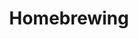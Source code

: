 ---
title: Homebrewing
crosslinks:
- youtubefactsbot
- u_imguralbumbot
- mead
- prisonhooch
- TheBrewery
- metric_units
- cider
- youtubot
- firewater
- beer
- HBL
- john_yukis_bots
- TheHopyard
- winemaking
- autotldr
- NEIPAbrewing
- atlbeer
- xkcd
- AskReddit
- brewgearfs
---